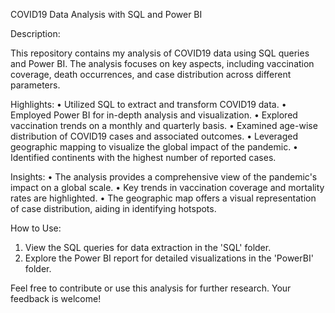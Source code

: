 COVID19 Data Analysis with SQL and Power BI

Description:

This repository contains my analysis of COVID19 data using SQL queries and Power BI. The analysis focuses on key aspects, including vaccination coverage, death occurrences, and case distribution across different parameters.

Highlights:
•	Utilized SQL to extract and transform COVID19 data.
•	Employed Power BI for in-depth analysis and visualization.
•	Explored vaccination trends on a monthly and quarterly basis.
•	Examined age-wise distribution of COVID19 cases and associated outcomes.
•	Leveraged geographic mapping to visualize the global impact of the pandemic.
•	Identified continents with the highest number of reported cases.

Insights:
•	The analysis provides a comprehensive view of the pandemic's impact on a global scale.
•	Key trends in vaccination coverage and mortality rates are highlighted.
•	The geographic map offers a visual representation of case distribution, aiding in identifying hotspots.

How to Use:
1. View the SQL queries for data extraction in the 'SQL' folder.
2. Explore the Power BI report for detailed visualizations in the 'PowerBI' folder.

Feel free to contribute or use this analysis for further research. Your feedback is welcome!

